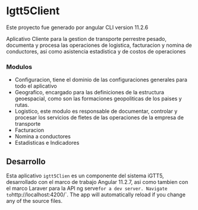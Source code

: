 # Igtt5Client 

Este proyecto fue generado por angular CLI version 11.2.6

Aplicativo Cliente para la gestion de transporte perrestre pesado, documenta y procesa las operaciones de logistica, facturacion y nomina
de conductores, asi como asistencia estadistica y de costos de operaciones 

### Modulos
- Configuracion, tiene el dominio de las configuraciones generales para todo el aplicativo
- Geografico, encargado para las definiciones de la estructura geoespacial, como son las formaciones geopoliticas de los paises y rutas.
- Logistico, este modulo es responsable de documentar, controlar y procesar los servicios de fletes de las operaciones de la empresa de transporte
- Facturacion
- Nomina a conductores
- Estadisticas e Indicadores

## Desarrollo

Esta aplicativo `igtt5Clien` es un componente del sistema iGTT5, desarrollado con el marco de trabajo Angular 11.2.7, asi como tambien
con el marco Laraver para la API
ng serve` for a dev server. Navigate to `http://localhost:4200/`. The app will automatically reload if you change any of the source files.


